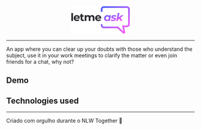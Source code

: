 <p align="center"><img src="./src/assets/images/logo.png"/></p>

---

An app where you can clear up your doubts with those who understand the subject, use it in your work meetings to clarify the matter or even join friends for a chat, why not?

## Demo

## Technologies used

---

Criado com orgulho durante o NLW Together 🚀
